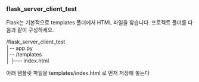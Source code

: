 ### flask_server_client_test

Flask는 기본적으로 templates 폴더에서 HTML 파일을 찾습니다. 프로젝트 폴더를 다음과 같이 구성하세요.

/flask_server_client_test <br>
│-- app.py  <br>
│-- /templates <br>
│   ├── index.html <br>

아래 템플릿 파일을 templates/index.html 로 먼저 저장해 놓는다

